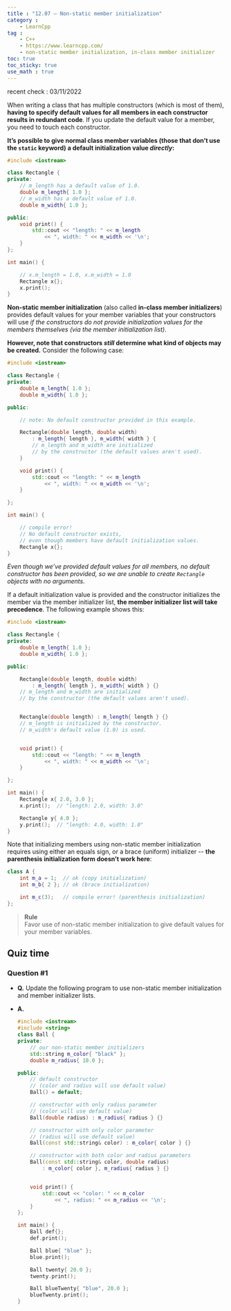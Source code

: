 ```yaml
---
title : "12.07 — Non-static member initialization"
category :
    - LearnCpp
tag : 
    - C++
    - https://www.learncpp.com/
    - non-static member initialization, in-class member initializer
toc: true  
toc_sticky: true 
use_math : true
---
```


recent check : 03/11/2022



When writing a class that has multiple constructors (which is most of them), **having to specify default values for all members in each constructor results in redundant code**. If you update the default value for a member, you need to touch each constructor.

**It’s possible to give normal class member variables (those that don’t use the `static` keyword) a default initialization value *directly*:**

```c++
#include <iostream>

class Rectangle {
private:
    // m_length has a default value of 1.0.
    double m_length{ 1.0 };
    // m_width has a default value of 1.0.
    double m_width{ 1.0 };

public:
    void print() {
        std::cout << "length: " << m_length
            << ", width: " << m_width << '\n';
    }
};

int main() {

    // x.m_length = 1.0, x.m_width = 1.0
    Rectangle x{};
    x.print();
}
```

**Non-static member initialization** (also called **in-class member initializers**) provides default values for your member variables that your constructors will use *if the constructors do not provide initialization values for the members themselves (via the member initialization list)*.

**However, note that constructors *still* determine what kind of objects may be created.** Consider the following case:

```c++
#include <iostream>

class Rectangle {
private:
    double m_length{ 1.0 };
    double m_width{ 1.0 };

public:

    // note: No default constructor provided in this example.

    Rectangle(double length, double width)
        : m_length{ length }, m_width{ width } {
        // m_length and m_width are initialized
        // by the constructor (the default values aren't used).
    }

    void print() {
        std::cout << "length: " << m_length
            << ", width: " << m_width << '\n';
    }

};

int main() {

    // compile error!
    // No default constructor exists,
    // even though members have default initialization values.
    Rectangle x{};
}
```

*Even though we’ve provided default values for all members, no default constructor has been provided, so we are unable to create `Rectangle` objects with no arguments.*

If a default initialization value is provided and the constructor initializes the member via the member initializer list, **the member initializer list will take precedence**. The following example shows this:

```c++
#include <iostream>

class Rectangle {
private:
    double m_length{ 1.0 };
    double m_width{ 1.0 };

public:

    Rectangle(double length, double width)
        : m_length{ length }, m_width{ width } {}
    // m_length and m_width are initialized
    // by the constructor (the default values aren't used).


    Rectangle(double length) : m_length{ length } {}
    // m_length is initialized by the constructor.
    // m_width's default value (1.0) is used.


    void print() {
        std::cout << "length: " << m_length
            << ", width: " << m_width << '\n';
    }

};

int main() {
    Rectangle x{ 2.0, 3.0 };
    x.print();  // "length: 2.0, width: 3.0"

    Rectangle y{ 4.0 };
    y.print();  // "length: 4.0, width: 1.0"
}
```

Note that initializing members using non-static member initialization requires using either an equals sign, or a brace (uniform) initializer -- **the parenthesis initialization form doesn’t work here**:

```c++
class A {
    int m_a = 1;  // ok (copy initialization)
    int m_b{ 2 }; // ok (brace initialization)

    int m_c(3);   // compile error! (parenthesis initialization)
};
```

>**Rule**  
Favor use of non-static member initialization to give default values for your member variables.


## Quiz time


### Question #1

- **Q.** Update the following program to use non-static member initialization and member initializer lists.

- **A.**

    ```c++
    #include <iostream>
    #include <string>
    class Ball {
    private:
        // our non-static member initializers
        std::string m_color{ "black" };
        double m_radius{ 10.0 };

    public:
        // default constructor 
        // (color and radius will use default value)
        Ball() = default;

        // constructor with only radius parameter
        // (color will use default value)
        Ball(double radius) : m_radius{ radius } {}

        // constructor with only color parameter 
        // (radius will use default value)
        Ball(const std::string& color) : m_color{ color } {}

        // constructor with both color and radius parameters
        Ball(const std::string& color, double radius)
            : m_color{ color }, m_radius{ radius } {}


        void print() {
            std::cout << "color: " << m_color
                << ", radius: " << m_radius << '\n';
        }
    };

    int main() {
        Ball def{};
        def.print();

        Ball blue{ "blue" };
        blue.print();

        Ball twenty{ 20.0 };
        twenty.print();

        Ball blueTwenty{ "blue", 20.0 };
        blueTwenty.print();
    }
    ```